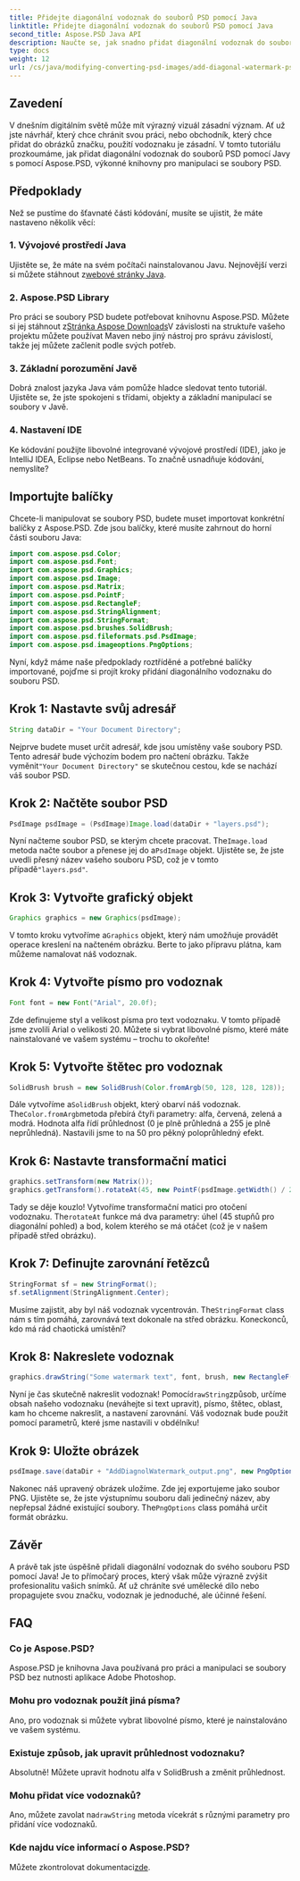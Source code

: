 ```yaml
---
title: Přidejte diagonální vodoznak do souborů PSD pomocí Java
linktitle: Přidejte diagonální vodoznak do souborů PSD pomocí Java
second_title: Aspose.PSD Java API
description: Naučte se, jak snadno přidat diagonální vodoznak do souborů PSD pomocí Java s Aspose.PSD. Podrobný průvodce, jak své snímky sebevědomě vylepšit.
type: docs
weight: 12
url: /cs/java/modifying-converting-psd-images/add-diagonal-watermark-psd-files/
---
```

## Zavedení
V dnešním digitálním světě může mít výrazný vizuál zásadní význam. Ať už jste návrhář, který chce chránit svou práci, nebo obchodník, který chce přidat do obrázků značku, použití vodoznaku je zásadní. V tomto tutoriálu prozkoumáme, jak přidat diagonální vodoznak do souborů PSD pomocí Javy s pomocí Aspose.PSD, výkonné knihovny pro manipulaci se soubory PSD.
## Předpoklady
Než se pustíme do šťavnaté části kódování, musíte se ujistit, že máte nastaveno několik věcí:
### 1. Vývojové prostředí Java
 Ujistěte se, že máte na svém počítači nainstalovanou Javu. Nejnovější verzi si můžete stáhnout z[webové stránky Java](https://www.oracle.com/java/technologies/javase-jdk11-downloads.html).
### 2. Aspose.PSD Library
 Pro práci se soubory PSD budete potřebovat knihovnu Aspose.PSD. Můžete si jej stáhnout z[Stránka Aspose Downloads](https://releases.aspose.com/psd/java/)V závislosti na struktuře vašeho projektu můžete používat Maven nebo jiný nástroj pro správu závislostí, takže jej můžete začlenit podle svých potřeb.
### 3. Základní porozumění Javě
Dobrá znalost jazyka Java vám pomůže hladce sledovat tento tutoriál. Ujistěte se, že jste spokojeni s třídami, objekty a základní manipulací se soubory v Javě.
### 4. Nastavení IDE
Ke kódování použijte libovolné integrované vývojové prostředí (IDE), jako je IntelliJ IDEA, Eclipse nebo NetBeans. To značně usnadňuje kódování, nemyslíte?
## Importujte balíčky
Chcete-li manipulovat se soubory PSD, budete muset importovat konkrétní balíčky z Aspose.PSD. Zde jsou balíčky, které musíte zahrnout do horní části souboru Java:
```java
import com.aspose.psd.Color;
import com.aspose.psd.Font;
import com.aspose.psd.Graphics;
import com.aspose.psd.Image;
import com.aspose.psd.Matrix;
import com.aspose.psd.PointF;
import com.aspose.psd.RectangleF;
import com.aspose.psd.StringAlignment;
import com.aspose.psd.StringFormat;
import com.aspose.psd.brushes.SolidBrush;
import com.aspose.psd.fileformats.psd.PsdImage;
import com.aspose.psd.imageoptions.PngOptions;
```
Nyní, když máme naše předpoklady roztříděné a potřebné balíčky importované, pojďme si projít kroky přidání diagonálního vodoznaku do souboru PSD.
## Krok 1: Nastavte svůj adresář
```java
String dataDir = "Your Document Directory";
```
Nejprve budete muset určit adresář, kde jsou umístěny vaše soubory PSD. Tento adresář bude výchozím bodem pro načtení obrázku. Takže vyměnit`"Your Document Directory"` se skutečnou cestou, kde se nachází váš soubor PSD.
## Krok 2: Načtěte soubor PSD
```java
PsdImage psdImage = (PsdImage)Image.load(dataDir + "layers.psd");
```
 Nyní načteme soubor PSD, se kterým chcete pracovat. The`Image.load` metoda načte soubor a přenese jej do a`PsdImage` objekt. Ujistěte se, že jste uvedli přesný název vašeho souboru PSD, což je v tomto případě`"layers.psd"`.
## Krok 3: Vytvořte grafický objekt
```java
Graphics graphics = new Graphics(psdImage);
```
 V tomto kroku vytvoříme a`Graphics` objekt, který nám umožňuje provádět operace kreslení na načteném obrázku. Berte to jako přípravu plátna, kam můžeme namalovat náš vodoznak.
## Krok 4: Vytvořte písmo pro vodoznak
```java
Font font = new Font("Arial", 20.0f);
```
Zde definujeme styl a velikost písma pro text vodoznaku. V tomto případě jsme zvolili Arial o velikosti 20. Můžete si vybrat libovolné písmo, které máte nainstalované ve vašem systému – trochu to okořeňte!
## Krok 5: Vytvořte štětec pro vodoznak
```java
SolidBrush brush = new SolidBrush(Color.fromArgb(50, 128, 128, 128));
```
 Dále vytvoříme a`SolidBrush` objekt, který obarví náš vodoznak. The`Color.fromArgb`metoda přebírá čtyři parametry: alfa, červená, zelená a modrá. Hodnota alfa řídí průhlednost (0 je plně průhledná a 255 je plně neprůhledná). Nastavili jsme to na 50 pro pěkný poloprůhledný efekt.
## Krok 6: Nastavte transformační matici
```java
graphics.setTransform(new Matrix());
graphics.getTransform().rotateAt(45, new PointF(psdImage.getWidth() / 2, psdImage.getHeight() / 2));
```
 Tady se děje kouzlo! Vytvoříme transformační matici pro otočení vodoznaku. The`rotateAt` funkce má dva parametry: úhel (45 stupňů pro diagonální pohled) a bod, kolem kterého se má otáčet (což je v našem případě střed obrázku).
## Krok 7: Definujte zarovnání řetězců
```java
StringFormat sf = new StringFormat();
sf.setAlignment(StringAlignment.Center);
```
 Musíme zajistit, aby byl náš vodoznak vycentrován. The`StringFormat` class nám s tím pomáhá, zarovnává text dokonale na střed obrázku. Koneckonců, kdo má rád chaotická umístění?
## Krok 8: Nakreslete vodoznak
```java
graphics.drawString("Some watermark text", font, brush, new RectangleF(0, psdImage.getHeight() / 2, psdImage.getWidth(), psdImage.getHeight() / 2), sf);
```
 Nyní je čas skutečně nakreslit vodoznak! Pomocí`drawString`způsob, určíme obsah našeho vodoznaku (neváhejte si text upravit), písmo, štětec, oblast, kam ho chceme nakreslit, a nastavení zarovnání. Váš vodoznak bude použit pomocí parametrů, které jsme nastavili v obdélníku!
## Krok 9: Uložte obrázek
```java
psdImage.save(dataDir + "AddDiagnolWatermark_output.png", new PngOptions());
```
 Nakonec náš upravený obrázek uložíme. Zde jej exportujeme jako soubor PNG. Ujistěte se, že jste výstupnímu souboru dali jedinečný název, aby nepřepsal žádné existující soubory. The`PngOptions` class pomáhá určit formát obrázku.
## Závěr
A právě tak jste úspěšně přidali diagonální vodoznak do svého souboru PSD pomocí Java! Je to přímočarý proces, který však může výrazně zvýšit profesionalitu vašich snímků. Ať už chráníte své umělecké dílo nebo propagujete svou značku, vodoznak je jednoduché, ale účinné řešení.

## FAQ
### Co je Aspose.PSD?
Aspose.PSD je knihovna Java používaná pro práci a manipulaci se soubory PSD bez nutnosti aplikace Adobe Photoshop.
### Mohu pro vodoznak použít jiná písma?
Ano, pro vodoznak si můžete vybrat libovolné písmo, které je nainstalováno ve vašem systému.
### Existuje způsob, jak upravit průhlednost vodoznaku?
Absolutně! Můžete upravit hodnotu alfa v SolidBrush a změnit průhlednost.
### Mohu přidat více vodoznaků?
 Ano, můžete zavolat na`drawString` metoda vícekrát s různými parametry pro přidání více vodoznaků.
### Kde najdu více informací o Aspose.PSD?
 Můžete zkontrolovat dokumentaci[zde](https://reference.aspose.com/psd/java/).